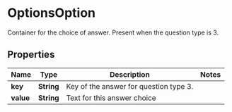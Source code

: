 

# OptionsOption

Container for the choice of answer. Present when the    question type is 3.

## Properties

| Name | Type | Description | Notes |
|------------ | ------------- | ------------- | -------------|
|**key** | **String** | Key of the answer for question type 3. |  |
|**value** | **String** | Text for this answer choice |  |



